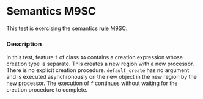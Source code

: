 # Semantics M9SC

This [test](.) is exercising the semantics rule [M9SC](../Readme.md).

### Description

In this test, feature `f` of class `AA` contains a creation expression whose creation type is separate. This creates a new region with a new processor. There is no explicit creation procedure. `default_create` has no argument and is executed asynchronously on the new object in the new region by the new processor. The execution of `f` continues without waiting for the creation procedure to complete.
